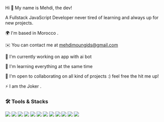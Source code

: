 
Hi 👋 My name is Mehdi, the dev!

A Fullstack JavaScript Developer never tired of learning and always up for new projects.

🌍  I'm based in Morocco .

✉️  You can contact me at mehdimoungids@gmail.com

🚀  I'm currently working on app with ai bot

🧠  I'm learning everything at the same time

🤝  I'm open to collaborating on all kind of projects :) feel free the hit me up!

⚡  I am the Joker .

### 🛠 Tools & Stacks
<img src="https://img.icons8.com/fluency/30/null/azure-1.png"/> <img src="https://img.icons8.com/external-tal-revivo-color-tal-revivo/30/null/external-digital-ocean-a-cloud-infrastructure-with-data-centers-worldwide-logo-color-tal-revivo.png"/> <img src="https://img.icons8.com/color/30/null/git.png"/> <img src="https://img.icons8.com/color/30/null/linux--v1.png"/> 
<img src="https://img.icons8.com/fluency/30/null/docker.png"/> 
<img src="https://img.icons8.com/color/30/null/terraform.png"/> 
<img src="https://img.icons8.com/fluency/30/null/c-sharp-logo.png"/> 
<img src="https://img.icons8.com/fluency/30/null/node-js.png"/> 
<img src="https://img.icons8.com/color/30/null/typescript.png"/> 
<img src="https://img.icons8.com/color/30/null/java-coffee-cup-logo--v1.png"/> 
<img src="https://img.icons8.com/color/30/null/python--v1.png"/> 
<img src="https://img.icons8.com/officel/30/null/react.png"/> 
